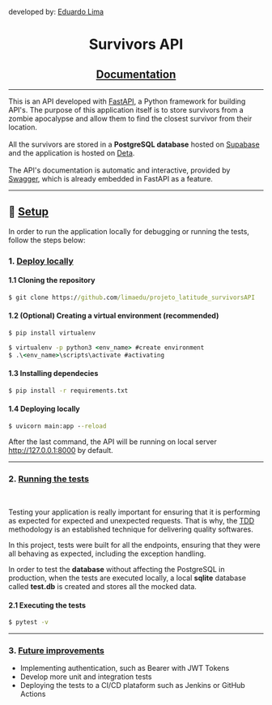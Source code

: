 developed by: [Eduardo Lima](https://www.linkedin.com/in/eduardo-lima-araujo/)

<h1 align = 'center'>  Survivors API</h1>
<h2 align = 'center'>
<a href="https://mnxwj3.deta.dev/docs">Documentation</a>
</h2>

---
This is an API developed with [FastAPI](https://fastapi.tiangolo.com), a Python framework for building API's. The purpose of this application itself is to store survivors from a zombie apocalypse and allow them to find the closest survivor from their location.
<br/><br/>
All the survivors are stored in a <b>PostgreSQL database</b> hosted on [Supabase](https://supabase.com) and the application is hosted on [Deta](https://www.deta.sh).
<br/><br/>
The API's documentation is automatic and interactive, provided by [Swagger](https://swagger.io/docs/), which is already embedded in FastAPI as a feature.

---
## 📁  <u>**Setup</u>**
<p></p>
In order to run the application locally for debugging or running the tests, follow the steps below:

<br>

### **1. <u>Deploy locally**</u>

<p></p>

#### **1.1 Cloning the repository**
```cmd
$ git clone https://github.com/limaedu/projeto_latitude_survivorsAPI
```
#### **1.2 (Optional) Creating a virtual environment** (recommended)
```cmd
$ pip install virtualenv
```
```cmd
$ virtualenv -p python3 <env_name> #create environment
$ .\<env_name>\scripts\activate #activating
```

#### **1.3 Installing dependecies**

```cmd
$ pip install -r requirements.txt
```

#### **1.4 Deploying locally**

```cmd
$ uvicorn main:app --reload
```
After the last command, the API will be running on local server http://127.0.0.1:8000 by default.
           
---

### **2.  <u>Running the tests</u>**

<br>

Testing your application is really important for ensuring that it is performing as expected for expected and unexpected requests. That is why, the [TDD](http://agiledata.org/essays/tdd.html) methodology is an established technique for delivering quality softwares.

In this project, tests were built for all the endpoints, ensuring that they were all behaving as expected, including the exception handling. 

In order to test the **database** without affecting the PostgreSQL in production, when the tests are executed locally, a local **sqlite** database called **test.db** is created and stores all the mocked data.
<p></p>

#### **2.1 Executing the tests**

```cmd
$ pytest -v
```
---

### **3.  <u>Future improvements</u>**
<p></p>

- Implementing authentication, such as Bearer with JWT Tokens
- Develop more unit and integration tests
- Deploying the tests to a CI/CD plataform such as Jenkins or GitHub Actions

